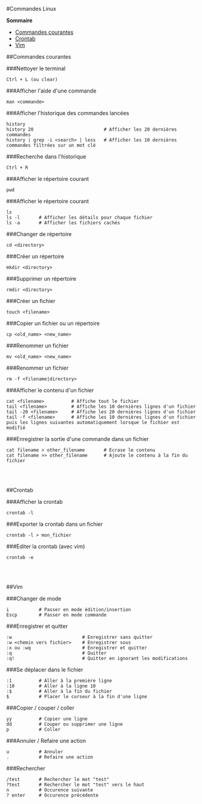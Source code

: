 #Commandes Linux  

**Sommaire**

* [Commandes courantes](#commandes-courantes)
* [Crontab](#crontab)
* [Vim](#vim)

##Commandes courantes

###Nettoyer le terminal
```git
Ctrl + L (ou clear)
```

###Afficher l'aide d'une commande
```git
man <commande>
```

###Afficher l'historique des commandes lancées
```git
history
history 20							# Afficher les 20 dernières commandes
history | grep -i <search> | less	# Afficher les 10 dernières commandes filtrées sur un mot clé
```

###Recherche dans l'historique
```git
Ctrl + R
```

###Afficher le répertoire courant
```git
pwd
```

###Afficher le répertoire courant
```git
ls
ls -l 		# Afficher les détails pour chaque fichier
ls -a 		# Afficher les fichiers cachés
```

###Changer de répertoire
```git
cd <directory>
```

###Créer un répertoire
```git
mkdir <directory>
```

###Supprimer un répertoire
```git
rmdir <directory>
```

###Créer un fichier
```git
touch <filename>
```

###Copier un fichier ou un répertoire
```git
cp <old_name> <new_name>
```

###Renommer un fichier
```git
mv <old_name> <new_name>
```

###Renommer un fichier
```git
rm -f <filename|directory>
```

###Afficher le contenu d'un fichier
```git
cat <filename>			# Affiche tout le fichier
tail <filename>			# Affiche les 10 dernières lignes d'un fichier
tail -20 <filename>		# Affiche les 20 dernières lignes d'un fichier
tail -f <filename>		# Affiche les 10 dernières lignes d'un fichier puis les lignes suivantes automatiquement lorsque le fichier est modifié
```

###Enregistrer la sortie d'une commande dans un fichier
```git
cat filename > other_filename		# Ecrase le contenu
cat filename >> other_filename		# Ajoute le contenu à la fin du fichier
```

<br><br>

##Crontab

###Afficher la crontab
```git
crontab -l
```

###Exporter la crontab dans un fichier
```git
crontab -l > mon_fichier
```

###Editer la crontab (avec vim)
```git
crontab -e
```

<br><br>

##Vim

###Changer de mode
```git
i 			# Passer en mode édition/insertion
Escp 		# Passer en mode commande
```

###Enregistrer et quitter
```git
:w 							# Enregistrer sans quitter
:w <chemin vers fichier> 	# Enregistrer sous
:x ou :wq 					# Enregistrer et quitter
:q 							# Quitter
:q! 						# Quitter en ignorant les modifications
```

###Se déplacer dans le fichier
```git
:1 			# Aller à la première ligne
:10 		# Aller à la ligne 10
:$ 			# Aller à la fin du fichier
$ 			# Placer le curseur à la fin d'une ligne
```

###Copier / couper / coller
```git
yy 			# Copier une ligne
dd 			# Couper ou supprimer une ligne
p 			# Coller
```

###Annuler / Refaire une action
```git
u 			# Annuler
. 			# Refaire une action
```

###Rechercher
```git
/test		# Rechercher le mot "test"
?test		# Rechercher le mot "test" vers le haut
n 			# Occurence suivante
? enter		# Occurence précédente
```
